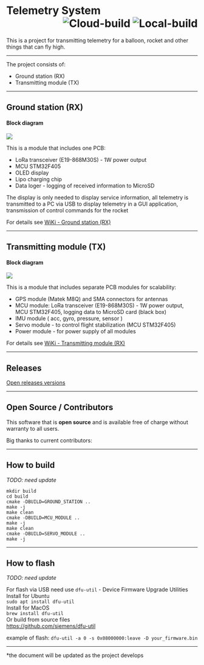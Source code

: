 # Telemetry System  <div align="right"> ![Cloud-build](https://github.com/cvetaevvitaliy/telemetry-system/workflows/Cloud-build/badge.svg) ![Local-build](https://github.com/cvetaevvitaliy/telemetry-system/workflows/Local-build/badge.svg) </div>
This is a project for transmitting telemetry for a balloon, rocket and other things that can fly high. <br>

------

The project consists of:

- Ground station (RX)
-  Transmitting module (TX)

------



## Ground station (RX)

#### Block diagram

![](https://github.com/cvetaevvitaliy/telemetry-system/blob/master/doc/pic/Ground-station.png)

This is a module that includes one PCB:

- LoRa transceiver (E19-868M30S)  - 1W power output
- MCU STM32F405
- OLED display
- Lipo charging chip
- Data loger - logging of received information to MicroSD

The display is only needed to display service information, all telemetry is transmitted to a PC via USB to display telemetry in a GUI application, transmission of control commands for the rocket

For details see [WiKi - Ground station (RX)](https://github.com/cvetaevvitaliy/telemetry-system/wiki/Ground-station-(RX))


------



## Transmitting module (TX)

#### Block diagram

![](https://github.com/cvetaevvitaliy/telemetry-system/blob/master/doc/pic/Telemetry-module-RX.png)

This is a module that includes separate PCB modules for scalability:

- GPS module (Matek M8Q) and SMA connectors for antennas
- MCU module: LoRa transceiver (E19-868M30S)  - 1W power output, MCU STM32F405, logging data to MicroSD card (black box)
- IMU module ( acc, gyro, pressure, sensor )
- Servo module - to control flight stabilization (MCU STM32F405)
- Power module - for power supply of all modules

For details see [WiKi - Transmitting module (RX)](https://github.com/cvetaevvitaliy/telemetry-system/wiki/Transmitting-module-(TX))

------

## Releases

[Open releases versions ](https://github.com/cvetaevvitaliy/telemetry-system/releases)

------

## Open Source / Contributors

This software that is **open source** and is available free of charge without warranty to all users.

Big thanks to current contributors:

------

## How to build

*TODO: need update*

```
mkdir build
cd build
cmake -DBUILD=GROUND_STATION ..
make -j
make clean
cmake -DBUILD=MCU_MODULE ..
make -j
make clean
cmake -DBUILD=SERVO_MODULE ..
make -j
```
------

## How to flash

*TODO: need update*

For flash via USB need use `dfu-util` - Device Firmware Upgrade Utilities <br>
Install for Ubuntu  <br>
`sudo apt install dfu-util` <br>
Install for MacOS  <br>
`brew install dfu-util` <br>
Or build from source files <br>
https://github.com/siemens/dfu-util

example of flash:
```dfu-util -a 0 -s 0x08000000:leave -D your_firmware.bin```

------

*the document will be updated as the project develops
